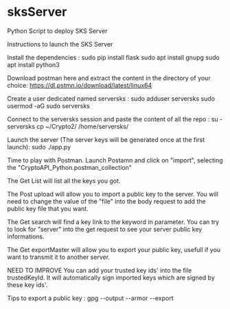 # sksServer
Python Script to deploy SKS Server

Instructions to launch the SKS Server

Install the dependencies :
sudo pip install flask
sudo apt install gnupg
sudo apt install python3

Download postman here and extract the content in the directory of your choice:
https://dl.pstmn.io/download/latest/linux64

Create a user dedicated named serversks :
sudo adduser serversks
sudo usermod -aG sudo serversks

Connect to the serversks session and paste the content of all the repo :
su - serversks
cp ~/Crypto2/ /home/serversks/

Launch the server (The server keys will be generated once at the first launch):
sudo ./app.py

Time to play with Postman.
Launch Postamn and click on "import", selecting the "CryptoAPI_Python.postman_collection"

The Get List will list all the keys you got.

The Post upload will allow you to import a public key to the server.
You will need to change the value of the "file" into the body request to add the public key file that you want.

The Get search will find a key link to the keyword in parameter.
You can try to look for "server" into the get request to see your server public key informations.

The Get exportMaster will allow you to export your public key, usefull if you want to transmit it to another server.

NEED TO IMPROVE
You can add your trusted key ids' into the file trustedKeyId. 
It will automatically sign imported keys which are signed by these key ids'.

Tips to export a public key :
gpg --output <keyName> --armor --export <keyIdentifier>

